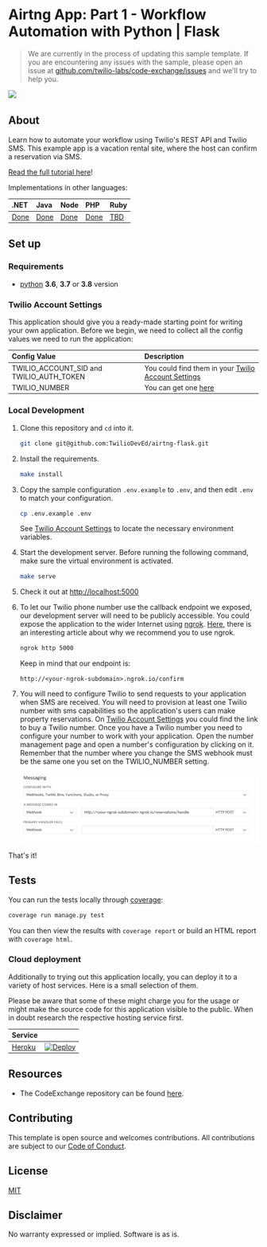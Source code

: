 # Airtng App: Part 1 - Workflow Automation with Python | Flask
> We are currently in the process of updating this sample template. If you are encountering any issues with the sample, please open an issue at [github.com/twilio-labs/code-exchange/issues](https://github.com/twilio-labs/code-exchange/issues) and we'll try to help you.

![](https://github.com/TwilioDevEd/airtng-flask/workflows/Flask/badge.svg)

## About

Learn how to automate your workflow using Twilio's REST API and Twilio SMS. This example app is a vacation rental site, where the host can confirm a reservation via SMS.

[Read the full tutorial here](https://www.twilio.com/docs/tutorials/walkthrough/masked-numbers/python/flask)!

Implementations in other languages:

| .NET | Java | Node | PHP | Ruby |
| :--- | :--- | :----- | :-- | :--- |
| [Done](https://github.com/TwilioDevEd/airtng-csharp) | [Done](https://github.com/TwilioDevEd/airtng-servlets)  | [Done](https://github.com/TwilioDevEd/airtng-node)  | [Done](https://github.com/TwilioDevEd/airtng-laravel) | [TBD]()  |

## Set up

### Requirements

- [python](https://www.python.org/) **3.6**, **3.7** or **3.8** version

### Twilio Account Settings

This application should give you a ready-made starting point for writing your own application.
Before we begin, we need to collect all the config values we need to run the application:

| Config Value | Description |
| :----------  | :---------- |
| TWILIO_ACCOUNT_SID and TWILIO_AUTH_TOKEN | You could find them in your [Twilio Account Settings](https://www.twilio.com/console/account/settings)|
| TWILIO_NUMBER | You can get one [here](https://www.twilio.com/console/phone-numbers/incoming) |

### Local Development

1. Clone this repository and `cd` into it.

   ```bash
   git clone git@github.com:TwilioDevEd/airtng-flask.git
   ```

1. Install the requirements.

   ```bash
   make install
   ```

1. Copy the sample configuration `.env.example` to `.env`, and then edit `.env` to match your configuration.

   ```bash
   cp .env.example .env
   ```

   See [Twilio Account Settings](#twilio-account-settings) to locate the necessary environment variables.

1. Start the development server. Before running the following command, make sure the virtual environment is activated.

   ```bash
   make serve
   ```

1. Check it out at [http://localhost:5000](http://localhost:5000)

1. To let our Twilio phone number use the callback endpoint we exposed, our development server will need to be publicly accessible. You could expose the application to the wider Internet using [ngrok](https://ngrok.com/). [Here](https://www.twilio.com/blog/2015/09/6-awesome-reasons-to-use-ngrok-when-testing-webhooks.html), there is an interesting article about why we recommend you to use ngrok.

   ```bash
   ngrok http 5000
   ```

   Keep in mind that our endpoint is:

   ```
   http://<your-ngrok-subdomain>.ngrok.io/confirm
   ```

1. You will need to configure Twilio to send requests to your application when SMS are received. You will need to provision at least one Twilio number with sms capabilities so the application's users can make property reservations. On [Twilio Account Settings](#twilio-account-settings) you could find the link to buy a Twilio number. Once you have a Twilio number you need to configure your number to work with your application. Open the number management page and open a number's configuration by clicking on it. Remember that the number where you change the SMS webhook must be the same one you set on the TWILIO_NUMBER setting.

   ![Configure Messaging](webhook.png)


That's it!

## Tests

You can run the tests locally through [coverage](http://coverage.readthedocs.org/):

```bash
coverage run manage.py test
```

You can then view the results with `coverage report` or build an HTML report with `coverage html`.

### Cloud deployment

Additionally to trying out this application locally, you can deploy it to a variety of host services. Here is a small selection of them.

Please be aware that some of these might charge you for the usage or might make the source code for this application visible to the public. When in doubt research the respective hosting service first.

| Service                           |                                                                                                                                                                                                                           |
| :-------------------------------- | :------------------------------------------------------------------------------------------------------------------------------------------------------------------------------------------------------------------------ |
| [Heroku](https://www.heroku.com/) | [![Deploy](https://www.herokucdn.com/deploy/button.svg)](https://heroku.com/deploy)                                                                                                                                       |

## Resources

- The CodeExchange repository can be found [here](https://github.com/twilio-labs/code-exchange/).

## Contributing

This template is open source and welcomes contributions. All contributions are subject to our [Code of Conduct](https://github.com/twilio-labs/.github/blob/master/CODE_OF_CONDUCT.md).

## License

[MIT](http://www.opensource.org/licenses/mit-license.html)

## Disclaimer

No warranty expressed or implied. Software is as is.

[twilio]: https://www.twilio.com
